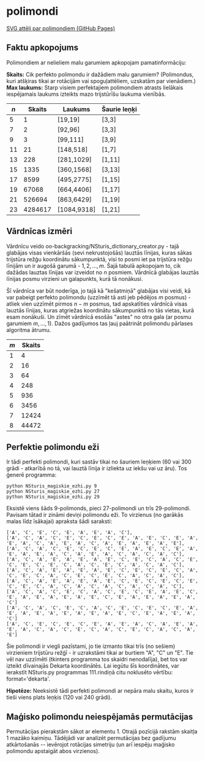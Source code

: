 # polimondi

<a href="https://kapsitis.github.io/polimondi/">SVG attēli par polimondiem (GitHub Pages)</a>

## Faktu apkopojums

Polimondiem ar nelieliem malu garumiem apkopojam pamatinformāciju: 

**Skaits:** 
  Cik perfekto polimondu ir dažādiem malu garumiem? (Polimondus, kuri 
  atšķiras tikai ar rotācijām vai spoguļattēliem, uzskatām par vienādiem.)
**Max laukums:** 
  Starp visiem perfektajiem polimondiem atrasts lielākais iespējamais laukums izteikts
  mazo trijstūrīšu laukuma vienībās.


| $n$      | Skaits  | Laukums         | Šaurie leņķi
| -------- | ------- | --------------- | -------------
| 5        | 1       | [19,19]         | [3,3]
| 7        | 2       | [92,96]         | [3,3]
| 9        | 3       | [99,111]        | [3,9]
| 11       | 21      | [148,518]       | [1,7]
| 13       | 228     | [281,1029]      | [1,11]
| 15       | 1335    | [360,1568]      | [3,13]
| 17       | 8599    | [495,2775]      | [1,15]
| 19       | 67068   | [664,4406]      | [1,17]
| 21       | 526694  | [863,6429]      | [1,19]
| 23       | 4284617 | [1084,9318]     | [1,21]


## Vārdnīcas izmēri

Vārdnīcu veido oo-backgracking/NSturis_dictionary_creator.py - tajā glabājas 
visas vienkāršās (sevi nekrustojošās) lauztās līnijas, kuras sākas trijstūra režģu koordinātu sākumpunktā, 
visi to posmi iet pa trijstūra režģu līnijām un ir augošā garumā - $1,2,\ldots,m$. 
Šajā tabulā apkopojam to, cik dažādas lauztas līnijas var izveidot no $n$ posmiem. 
Vārdnīcā glabājas lauztās līnijas posmu virzieni un galapunkts, kurā tā nonākusi. 

Šī vārdnīca var būt noderīga, jo tajā kā "kešatmiņā" glabājas visi veidi, kā var pabeigt 
perfekto polimondu (uzzīmēt tā asti jeb pēdējos $m$ posmus) - atliek vien uzzīmēt pirmos $n-m$ posmus, 
tad apskatīties vārdnīcā 
visas lauztās līnijas, kuras atgriežas koordinātu sākumpunktā no tās vietas, kurā esam nonākuši. 
Un zīmēt vārdnīcā esošās "astes" no otra gala (ar posmu garumiem $m,\ldots,1$). 
Dažos gadījumos tas ļauj paātrināt polimondu pārlases algoritma ātrumu.

| $m$      | Skaits  | 
| -------- | ------- | 
| 1        | 4       | 
| 2        | 16      | 
| 3        | 64      | 
| 4        | 248     | 
| 5        | 936     | 
| 6        | 3456    | 
| 7        | 12424   | 
| 8        | 44472   | 


## Perfektie polimondu eži

Ir tādi perfekti polimondi, kuri sastāv tikai no šauriem leņķiem (60 vai 300 grādi - atkarībā no tā,
vai lauztā līnija ir izliekta uz iekšu vai uz āru). Tos ģenerē programma: 

```
python NSturis_magiskie_ezhi.py 9
python NSturis_magiskie_ezhi.py 27
python NSturis_magiskie_ezhi.py 29
```

Eksistē viens šāds 9-polimonds, pieci 27-polimondi un trīs 29-polimondi. Pavisam tātad ir zināmi deviņi polimondu eži. 
To virzienus (no garākās malas līdz īsākajai) apraksta šādi saraksti: 

```
['A', 'C', 'E', 'C', 'E', 'A', 'E', 'A', 'C'],
['A', 'C', 'A', 'C', 'E', 'C', 'E', 'C', 'E', 'A', 'E', 'C', 'E', 'A', 'E', 'A', 'C', 'A', 'E', 'A', 'C', 'A', 'E', 'A', 'E', 'A', 'E'], 
['A', 'C', 'A', 'C', 'E', 'C', 'E', 'C', 'E', 'A', 'E', 'C', 'E', 'A', 'E', 'A', 'E', 'A', 'C', 'A', 'E', 'A', 'C', 'A', 'C', 'A', 'C'],
['A', 'C', 'A', 'E', 'A', 'E', 'A', 'E', 'C', 'E', 'C', 'A', 'C', 'E', 'C', 'E', 'C', 'E', 'C', 'A', 'C', 'E', 'C', 'A', 'C', 'A', 'C'],
['A', 'C', 'A', 'E', 'A', 'E', 'A', 'E', 'C', 'E', 'C', 'E', 'C', 'A', 'C', 'E', 'C', 'A', 'C', 'E', 'C', 'E', 'C', 'A', 'C', 'A', 'C'],
['A', 'C', 'A', 'E', 'A', 'E', 'A', 'E', 'C', 'E', 'C', 'E', 'C', 'E', 'C', 'E', 'C', 'A', 'C', 'A', 'C', 'A', 'C', 'A', 'C', 'A', 'C'],
['A', 'C', 'A', 'C', 'E', 'C', 'A', 'C', 'E', 'C', 'E', 'A', 'E', 'C', 'E', 'A', 'E', 'A', 'E', 'A', 'E', 'C', 'E', 'A', 'E', 'A', 'E', 'A', 'C']
['A', 'C', 'A', 'C', 'E', 'C', 'A', 'C', 'E', 'C', 'E', 'C', 'E', 'A', 'E', 'A', 'E', 'A', 'E', 'A', 'E', 'A', 'E', 'C', 'E', 'A', 'E', 'A', 'C']
['A', 'C', 'E', 'C', 'E', 'C', 'E', 'A', 'E', 'A', 'C', 'A', 'E', 'A', 'E', 'A', 'C', 'A', 'C', 'E', 'C', 'A', 'C', 'E', 'C', 'A', 'C', 'A', 'E']
```

Šie polimondi ir viegli pazīstami, jo tie izmanto tikai trīs (no sešiem) virzieniem trijstūru režģī - ir uzrakstāmi 
tikai ar burtiem "A", "C" un "E". 
Tie vēl nav uzzīmēti (tkinters programma tos skaidri nenodalīja), bet tos var izteikt dīvainajās Dekarta koordinātēs. 
Lai iegūtu šīs koordinātes, var ierakstīt NSturis.py programmas 111.rindiņā citu noklusēto vērtību: 
format='dekarta'. 


**Hipotēze:** Neeksistē tādi perfekti polimondi ar nepāra malu skaitu, 
kuros ir tieši viens plats leņķis (120 vai 240 grādi). 



## Maģisko polimondu neiespējamās permutācijas

Permutācijas pierakstām sākot ar elementu $1$. Otrajā pozīcijā rakstām skaitļa $1$ mazāko kaimiņu.
Tādējādi var analizēt permutācijas bez gadījumu atkārtošanās -- ievērojot rotācijas simetriju (un arī iespēju 
maģisko polimondu apstaigāt abos virzienos). 





